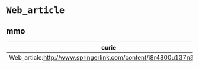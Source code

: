 # `Web_article`

## mmo

| curie                                                             |   usages | nodes                                             |
|-------------------------------------------------------------------|----------|---------------------------------------------------|
| Web_article:http://www.springerlink.com/content/j8r4800u137n37gw/ |        1 | [MMO:0000301](https://bioregistry.io/MMO:0000301) |

